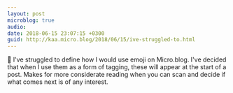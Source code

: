 ```yaml
---
layout: post
microblog: true
audio: 
date: 2018-06-15 23:07:15 +0300
guid: http://kaa.micro.blog/2018/06/15/ive-struggled-to.html
---
```

💬 I've struggled to define how I would use emoji on Micro.blog. I've decided that when I use them as a form of tagging, these will appear at the start of a post. Makes for more considerate reading when you can scan and decide if what comes next is of any interest.
